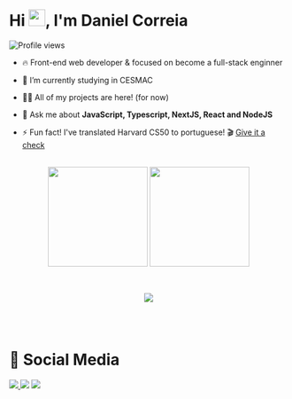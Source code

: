 <h1 align="left">Hi <img src="https://raw.githubusercontent.com/kaueMarques/kaueMarques/master/hi.gif" width="30px">, I'm Daniel Correia</h1>
<p align="left"> <img src="https://komarev.com/ghpvc/?username=danielcorreia-dev&color=blueviolet&style=for-the-badge" alt="Profile views" /> </p>

- 🔥 Front-end web developer & focused on become a full-stack enginner 

- 🔭 I’m currently studying in CESMAC

- 👨‍💻 All of my projects are here! (for now)

- 💬 Ask me about **JavaScript, Typescript, NextJS, React and NodeJS**

- ⚡ Fun fact! I've translated Harvard CS50 to portuguese! 🎬 [Give it a check](https://aldonunes001.github.io/CS50-MCZ/)

<br>

<div align="center">
<img height="180em" src="https://github-readme-stats.vercel.app/api?username=danielcorreia-dev&show_icons=true&theme=midnight-purple&include_all_commits=true&count_private=true&bg_color=030303"/>
<img height="180em" src="https://github-readme-stats.vercel.app/api/top-langs/?username=danielcorreia-dev&layout=compact&langs_count=7&theme=midnight-purple&bg_color=030303"/>
</div>

&nbsp;

<p align="center">
  <a href="https://skillicons.dev">
    <img src="https://skillicons.dev/icons?i=ps,ai,figma,git,vim,ts,js,react,nextjs,tailwind,nodejs,nest" />
  </a>
</p>

<br><br>

<h1>👾 Social Media </h1>


<div display= inline-block>
<a href = "mailto:danielcorreia-dev@gmail.com"><img src="https://img.shields.io/badge/Gmail-D14836?style=for-the-badge&logo=gmail&logoColor=white" target="_blank">
<a href="https://www.linkedin.com/in/daniel-correia-dev" target="_blank"><img src="https://img.shields.io/badge/-LinkedIn-%230077B5?style=for-the-badge&logo=linkedin&logoColor=white" target="_blank"></a>
<a href="" target="_blank"><img src="https://img.shields.io/badge/Twitter-1DA1F2?style=for-the-badge&logo=twitter&logoColor=white" target="_blank">

</div>
